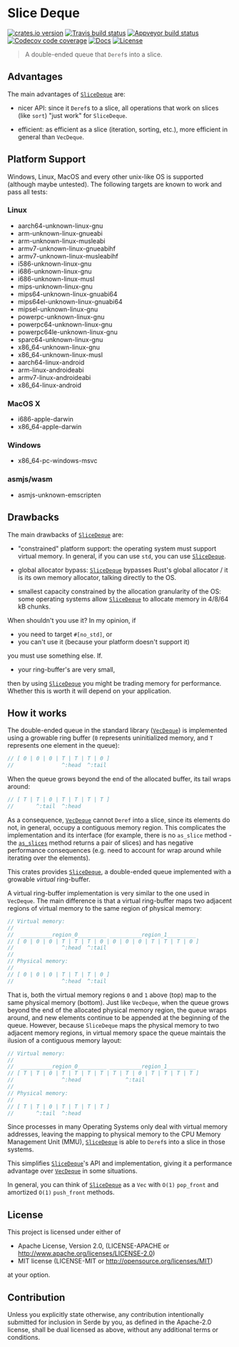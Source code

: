 # Slice Deque

[![crates.io version][crate-shield]][crate] [![Travis build status][travis-shield]][travis] [![Appveyor build status][appveyor-shield]][appveyor] [![Codecov code coverage][codecov-shield]][codecov] [![Docs][docs-shield]][docs] [![License][license-shield]][license]

> A double-ended queue that `Deref`s into a slice.

## Advantages

The main advantages of [`SliceDeque`] are:

* nicer API: since it `Deref`s to a slice, all operations that work on
slices (like `sort`) "just work" for `SliceDeque`.

* efficient: as efficient as a slice (iteration, sorting, etc.), more efficient
  in general than `VecDeque`.

## Platform Support

Windows, Linux, MacOS and every other unix-like OS is supported (although maybe
untested). The following targets are known to work and pass all tests:

### Linux

* aarch64-unknown-linux-gnu
* arm-unknown-linux-gnueabi
* arm-unknown-linux-musleabi
* armv7-unknown-linux-gnueabihf
* armv7-unknown-linux-musleabihf
* i586-unknown-linux-gnu
* i686-unknown-linux-gnu
* i686-unknown-linux-musl
* mips-unknown-linux-gnu
* mips64-unknown-linux-gnuabi64
* mips64el-unknown-linux-gnuabi64
* mipsel-unknown-linux-gnu
* powerpc-unknown-linux-gnu
* powerpc64-unknown-linux-gnu
* powerpc64le-unknown-linux-gnu
* sparc64-unknown-linux-gnu
* x86_64-unknown-linux-gnu
* x86_64-unknown-linux-musl
* aarch64-linux-android
* arm-linux-androideabi
* armv7-linux-androideabi
* x86_64-linux-android

### MacOS X

* i686-apple-darwin
* x86_64-apple-darwin

### Windows

* x86_64-pc-windows-msvc

### asmjs/wasm

* asmjs-unknown-emscripten

## Drawbacks

The main drawbacks of [`SliceDeque`] are:

* "constrained" platform support: the operating system must support virtual
  memory. In general, if you can use `std`, you can use [`SliceDeque`].

* global allocator bypass: [`SliceDeque`] bypasses Rust's global allocator / it
  is its own memory allocator, talking directly to the OS.
  
* smallest capacity constrained by the allocation granularity of the OS: some operating systems 
  allow [`SliceDeque`] to allocate memory in 4/8/64 kB chunks. 

When shouldn't you use it? In my opinion, if

* you need to target `#[no_std]`, or
* you can't use it (because your platform doesn't support it)

you must use something else. If.

* your ring-buffer's are very small,

then by using [`SliceDeque`] you might be trading memory for performance.
Whether this is worth it will depend on your application.

## How it works

The double-ended queue in the standard library ([`VecDeque`]) is implemented
using a growable ring buffer (`0` represents uninitialized memory, and `T`
represents one element in the queue):

```rust
// [ 0 | 0 | 0 | T | T | T | 0 ]
//               ^:head  ^:tail
```

When the queue grows beyond the end of the allocated buffer, its tail wraps
around:

```rust
// [ T | T | 0 | T | T | T | T ]
//       ^:tail  ^:head
```

As a consequence, [`VecDeque`] cannot `Deref` into a slice, since its elements
do not, in general, occupy a contiguous memory region. This complicates the
implementation and its interface (for example, there is no `as_slice` method -
the [`as_slices`] method returns a pair of slices) and has negative performance
consequences (e.g. need to account for wrap around while iterating over the
elements).

This crates provides [`SliceDeque`], a double-ended queue implemented with
a growable *virtual* ring-buffer.

A virtual ring-buffer implementation is very similar to the one used in
`VecDeque`. The main difference is that a virtual ring-buffer maps two
adjacent regions of virtual memory to the same region of physical memory:

```rust
// Virtual memory:
//
//  __________region_0_________ __________region_1_________
// [ 0 | 0 | 0 | T | T | T | 0 | 0 | 0 | 0 | T | T | T | 0 ]
//               ^:head  ^:tail
//
// Physical memory:
//
// [ 0 | 0 | 0 | T | T | T | 0 ]
//               ^:head  ^:tail
```

That is, both the virtual memory regions `0` and `1` above (top) map to the same
physical memory (bottom). Just like `VecDeque`, when the queue grows beyond the
end of the allocated physical memory region, the queue wraps around, and new
elements continue to be appended at the beginning of the queue. However, because
`SliceDeque` maps the physical memory to two adjacent memory regions, in virtual
memory space the queue maintais the ilusion of a contiguous memory layout:

```rust
// Virtual memory:
//
//  __________region_0_________ __________region_1_________
// [ T | T | 0 | T | T | T | T | T | T | 0 | T | T | T | T ]
//               ^:head              ^:tail
//
// Physical memory:
//
// [ T | T | 0 | T | T | T | T ]
//       ^:tail  ^:head
```

Since processes in many Operating Systems only deal with virtual memory
addresses, leaving the mapping to physical memory to the CPU Memory Management
Unit (MMU), [`SliceDeque`] is able to `Deref`s into a slice in those systems.

This simplifies [`SliceDeque`]'s API and implementation, giving it a performance
advantage over [`VecDeque`] in some situations. 

In general, you can think of [`SliceDeque`] as a `Vec` with `O(1)` `pop_front`
and amortized `O(1)` `push_front` methods.

## License

This project is licensed under either of

* Apache License, Version 2.0, (LICENSE-APACHE or http://www.apache.org/licenses/LICENSE-2.0)
* MIT license (LICENSE-MIT or http://opensource.org/licenses/MIT)

at your option.

## Contribution

Unless you explicitly state otherwise, any contribution intentionally submitted
for inclusion in Serde by you, as defined in the Apache-2.0 license, shall be
dual licensed as above, without any additional terms or conditions.

[`VecDeque`]: https://doc.rust-lang.org/std/collections/struct.VecDeque.html
[`as_slices`]: https://doc.rust-lang.org/std/collections/struct.VecDeque.html#method.as_slices
[`SliceDeque`]: struct.SliceDeque.html

[travis-shield]: https://img.shields.io/travis/gnzlbg/slice_deque.svg?style=flat-square
[travis]: https://travis-ci.org/gnzlbg/slice_deque
[appveyor-shield]: https://img.shields.io/appveyor/ci/gnzlbg/slice-deque.svg?style=flat-square
[appveyor]: https://ci.appveyor.com/project/gnzlbg/slice-deque/branch/master
[codecov-shield]: https://img.shields.io/codecov/c/github/gnzlbg/slice_deque.svg?style=flat-square
[codecov]: https://codecov.io/gh/gnzlbg/slice_deque
[docs-shield]: https://img.shields.io/badge/docs-online-blue.svg?style=flat-square
[docs]: https://gnzlbg.github.io/slice_deque/master/slice_deque/
[license-shield]: https://img.shields.io/badge/License-MIT%2FApache2.0-green.svg?style=flat-square
[license]: https://github.com/gnzlbg/slice_deque/blob/master/license.md
[crate-shield]: https://img.shields.io/crates/v/slice_deque.svg?style=flat-square
[crate]: https://crates.io/crates/slice_deque
